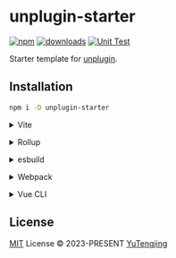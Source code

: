 # unplugin-starter

[![npm](https://img.shields.io/npm/v/unplugin.svg)](https://npmjs.com/package/unplugin) [![downloads](https://img.shields.io/npm/dw/unplugin)](https://npmjs.com/package/unplugin) [![Unit Test](https://github.com/tjx666/unplugin-starter/actions/workflows/unit-test.yml/badge.svg)](https://github.com/tjx666/unplugin-starter/actions/workflows/unit-test.yml)

Starter template for [unplugin](https://github.com/unjs/unplugin).

## Installation

```bash
npm i -D unplugin-starter
```

<details>
<summary>Vite</summary><br>

```ts
// vite.config.ts
import UnpluginStarter from 'unplugin-starter/vite';

export default defineConfig({
  plugins: [UnpluginStarter()],
});
```

<br></details>

<details>
<summary>Rollup</summary><br>

```ts
// rollup.config.js
import UnpluginStarter from 'unplugin-starter/rollup';

export default {
  plugins: [UnpluginStarter()],
};
```

<br></details>

<details>
<summary>esbuild</summary><br>

```ts
// esbuild.config.js
import { build } from 'esbuild';

build({
  plugins: [require('unplugin-starter/esbuild')()],
});
```

<br></details>

<details>
<summary>Webpack</summary><br>

```ts
// webpack.config.js
module.exports = {
  /* ... */
  plugins: [require('unplugin-starter/webpack')()],
};
```

<br></details>

<details>
<summary>Vue CLI</summary><br>

```ts
// vue.config.js
module.exports = {
  configureWebpack: {
    plugins: [require('unplugin-starter/webpack')()],
  },
};
```

<br></details>

## License

[MIT](./LICENSE) License © 2023-PRESENT [YuTengjing](https://github.com/tjx666)
